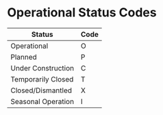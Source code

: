 # Operational Status Codes

| Status             | Code |
|--------------------|------|
| Operational        | O    |
| Planned            | P    |
| Under Construction | C    |
| Temporarily Closed | T    |
| Closed/Dismantled  | X    |
| Seasonal Operation | I    |
